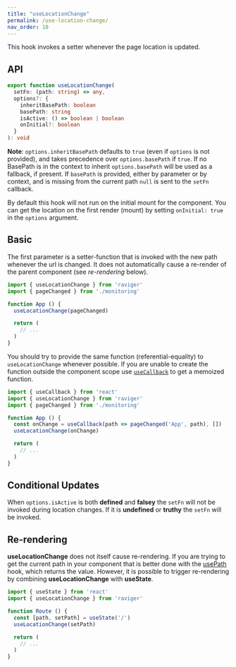 ```yaml
---
title: "useLocationChange"
permalink: /use-location-change/
nav_order: 10
---
```



This hook invokes a setter whenever the page location is updated.

## API

```typescript
export function useLocationChange(
  setFn: (path: string) => any,
  options?: {
    inheritBasePath: boolean
    basePath: string
    isActive: () => boolean | boolean
    onInitial?: boolean
  }
): void
```

**Note**: `options.inheritBasePath` defaults to `true` (even if `options` is not provided), and takes precedence over `options.basePath` if `true`. If no BasePath is in the context to inherit `options.basePath` will be used as a fallback, if present. If `basePath` is provided, either by parameter or by context, and is missing from the current path `null` is sent to the `setFn` callback.

By default this hook will not run on the initial mount for the component. You can get the location on the first render (mount) by setting `onInitial: true` in the `options` argument.

## Basic

The first parameter is a setter-function that is invoked with the new path whenever the url is changed. It does not automatically cause a re-render of the parent component (see _re-rendering_ below).

```jsx
import { useLocationChange } from 'raviger'
import { pageChanged } from './monitoring'

function App () {
  useLocationChange(pageChanged)

  return (
    // ...
  )
}
```

You should try to provide the same function (referential-equality) to `useLocationChange` whenever possible. If you are unable to create the function outside the component scope use [`useCallback`](https://reactjs.org/docs/hooks-reference.html#usecallback) to get a memoized function.

```jsx
import { useCallback } from 'react'
import { useLocationChange } from 'raviger'
import { pageChanged } from './monitoring'

function App () {
  const onChange = useCallback(path => pageChanged('App', path), [])
  useLocationChange(onChange)

  return (
    // ...
  )
}
```

## Conditional Updates

When `options.isActive` is both **defined** and **falsey** the `setFn` will not be invoked during location changes. If it is **undefined** or **truthy** the `setFn` will be invoked.

## Re-rendering

**useLocationChange** does not itself cause re-rendering. If you are trying to get the current path in your component that is better done with the [usePath](/api/link) hook, which returns the value. However, it is possible to trigger re-rendering by combining **useLocationChange** with **useState**.

```jsx
import { useState } from 'react'
import { useLocationChange } from 'raviger'

function Route () {
  const [path, setPath] = useState('/')
  useLocationChange(setPath)

  return (
    // ...
  )
}
```
